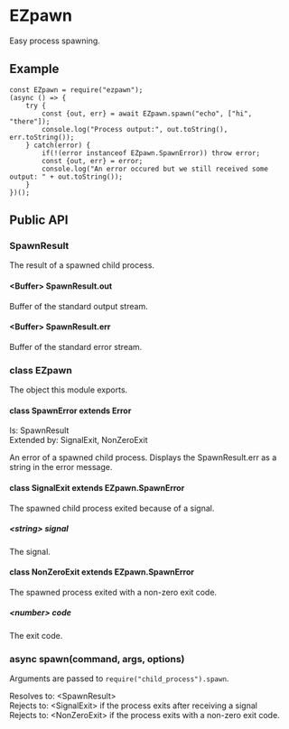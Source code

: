 # EZpawn
Easy process spawning.

## Example
    const EZpawn = require("ezpawn");
    (async () => {
        try {
            const {out, err} = await EZpawn.spawn("echo", ["hi", "there"]);
            console.log("Process output:", out.toString(), err.toString());
        } catch(error) {
            if(!(error instanceof EZpawn.SpawnError)) throw error;
            const {out, err} = error;
            console.log("An error occured but we still received some output: " + out.toString());
        }
    })();

## Public API
### SpawnResult
The result of a spawned child process.
#### \<Buffer> SpawnResult.out
Buffer of the standard output stream.
#### \<Buffer> SpawnResult.err
Buffer of the standard error stream.

### class EZpawn
The object this module exports.
#### class SpawnError extends Error
Is: SpawnResult\
Extended by: SignalExit, NonZeroExit

An error of a spawned child process. Displays the SpawnResult.err as a string in the error message.

#### class SignalExit extends EZpawn.SpawnError
The spawned child process exited because of a signal.
##### \<string> signal
The signal.

#### class NonZeroExit extends EZpawn.SpawnError
The spawned process exited with a non-zero exit code.
##### \<number> code
The exit code.

### async spawn(command, args, options)
Arguments are passed to `require("child_process").spawn`.

Resolves to: \<SpawnResult>\
Rejects to: \<SignalExit> if the process exits after receiving a signal\
Rejects to: \<NonZeroExit> if the process exits with a non-zero exit code.

